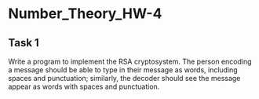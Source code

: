 # Number_Theory_HW-4

## Task 1

Write a program to implement the RSA cryptosystem. The person encoding a message should be able to type in their message as words, including spaces and punctuation; similarly, the decoder should see the message appear as words with spaces and punctuation.
